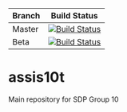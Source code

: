 | Branch | Build Status |
|-|-|
| Master | [![Build Status](https://travis-ci.org/Assis10t/bob.svg?branch=master)](https://travis-ci.org/Assis10t/bob) |
| Beta | [![Build Status](https://travis-ci.org/Assis10t/bob.svg?branch=beta)](https://travis-ci.org/Assis10t/bob) |

# assis10t
Main repository for SDP Group 10
